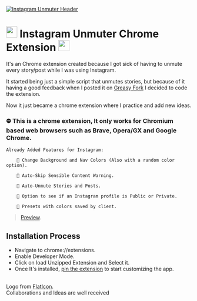 [![Instagram Unmuter Header](https://images2.imgbox.com/5c/8d/PEnF1brT_o.jpg)](https://github.com/Krb0/InstagramUnmuter)

# <img src="https://media.tenor.com/images/66881d83d109456dbdcd2271b7206d05/tenor.gif" width="30px"> Instagram Unmuter Chrome Extension <img src="https://media.tenor.com/images/66881d83d109456dbdcd2271b7206d05/tenor.gif" width="30px">

It's an Chrome extension created because I got sick of having to unmute every story/post while I was using Instagram. 

It started being just a simple script that unmutes stories, but because of it having a good feedback when I posted it on <a href="https://greasyfork.org/es/scripts/417788-instagram-story-unmute-instagram-stories-unmuter-muted-instagram-story">Greasy Fork</a> I decided to code the extension. 

Now it just became a chrome extension where I practice and add new ideas.
### ⛔ This is a chrome extension, It only works for Chromium  based web browsers such as Brave, Opera/GX and Google Chrome.

	Already Added Features for Instagram:

		🎨 Change Background and Nav Colors (Also with a random color option).

		🎯 Auto-Skip Sensible Content Warning.

		🎉 Auto-Unmute Stories and Posts.
		
		🔐 Option to see if an Instagram profile is Public or Private.
		
		🔐 Presets with colors saved by client.

<blockquote class="imgur-embed-pub" lang="en" data-id="a/3iORjmJ" ><a href="https://imgur.com/a/3iORjmJ" target="_blank">Preview</a>.</blockquote>

## Installation Process
- Navigate to chrome://extensions.
- Enable Developer Mode.
- Click on load Unzipped Extension and Select it.
- Once It's installed, <a href="https://www.chromestory.com/2019/05/pinned-extensions/" target="_blank">pin the extension</a> to start customizing the app.
<br>
Logo from <a target="_blank" href="https://www.flaticon.com">FlatIcon</a>.<br>
Collaborations and Ideas are well received 
